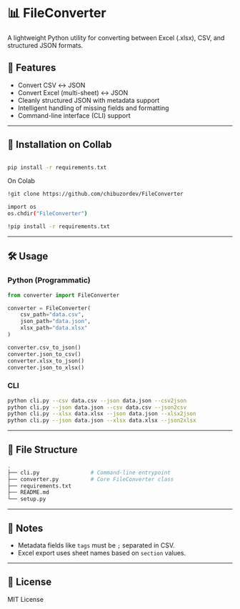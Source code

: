 # 📊 FileConverter

A lightweight Python utility for converting between Excel (.xlsx), CSV, and structured JSON formats.

## 🚀 Features
- Convert CSV ↔ JSON
- Convert Excel (multi-sheet) ↔ JSON
- Cleanly structured JSON with metadata support
- Intelligent handling of missing fields and formatting
- Command-line interface (CLI) support

---

## 🧩 Installation on Collab
```bash

pip install -r requirements.txt
```

On Colab
```bash
!git clone https://github.com/chibuzordev/FileConverter

import os
os.chdir("FileConverter")

!pip install -r requirements.txt
```

---

## 🛠 Usage

### Python (Programmatic)
```python
from converter import FileConverter

converter = FileConverter(
    csv_path="data.csv",
    json_path="data.json",
    xlsx_path="data.xlsx"
)

converter.csv_to_json()
converter.json_to_csv()
converter.xlsx_to_json()
converter.json_to_xlsx()
```

### CLI
```bash
python cli.py --csv data.csv --json data.json --csv2json
python cli.py --json data.json --csv data.csv --json2csv
python cli.py --xlsx data.xlsx --json data.json --xlsx2json
python cli.py --json data.json --xlsx data.xlsx --json2xlsx
```

---

## 📁 File Structure
```bash
.
├── cli.py                # Command-line entrypoint
├── converter.py          # Core FileConverter class
├── requirements.txt
├── README.md
└── setup.py
```

---

## 🧠 Notes
- Metadata fields like `tags` must be `;` separated in CSV.
- Excel export uses sheet names based on `section` values.

---

## 📜 License
MIT License
